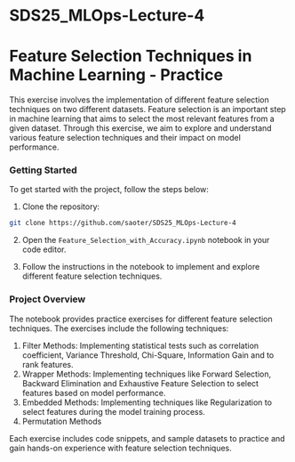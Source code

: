 # SDS25_MLOps-Lecture-4




# Feature Selection Techniques in Machine Learning - Practice

This exercise involves the implementation of different feature selection techniques on two different datasets. Feature selection is an important step in machine learning that aims to select the most relevant features from a given dataset. Through this exercise, we aim to explore and understand various feature selection techniques and their impact on model performance.

### Getting Started

To get started with the project, follow the steps below:

1. Clone the repository:

```bash
git clone https://github.com/saoter/SDS25_MLOps-Lecture-4
```

2. Open the `Feature_Selection_with_Accuracy.ipynb` notebook in your code editor.

3. Follow the instructions in the notebook to implement and explore different feature selection techniques.

### Project Overview

The notebook provides practice exercises for different feature selection techniques. The exercises include the following techniques:

1. Filter Methods: Implementing statistical tests such as correlation coefficient, Variance Threshold, Chi-Square, Information Gain and to rank features.
2. Wrapper Methods: Implementing techniques like Forward Selection, Backward Elimination and Exhaustive Feature Selection to select features based on model performance.
3. Embedded Methods: Implementing techniques like Regularization to select features during the model training process.
4. Permutation Methods

Each exercise includes code snippets, and sample datasets to practice and gain hands-on experience with feature selection techniques.


